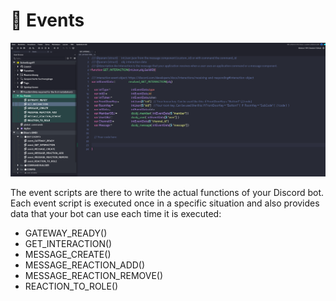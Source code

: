 # 📣 Events

![events](img/screenshot_events.png)

The event scripts are there to write the actual functions of your Discord bot. 
Each event script is executed once in a specific situation and also provides data that your bot can use each time it is executed:

- GATEWAY_READY()
- GET_INTERACTION()
- MESSAGE_CREATE()
- MESSAGE_REACTION_ADD()
- MESSAGE_REACTION_REMOVE()
- REACTION_TO_ROLE()

